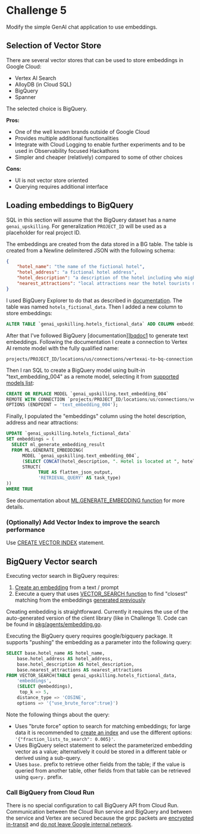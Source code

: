 # Challenge 5

Modify the simple GenAI chat application to use embeddings.

## Selection of Vector Store

There are several vector stores that can be used to store embeddings in Google Cloud:

* Vertex AI Search
* AlloyDB (in Cloud SQL)
* BigQuery
* Spanner

The selected choice is BigQuery.

**Pros:**

* One of the well known brands outside of Google Cloud
* Provides multiple additional functionalities
* Integrate with Cloud Logging to enable further experiments and to be used in Observability focused Hackathons
* Simpler and cheaper (relatively) compared to some of other choices

**Cons:**

* UI is not vector store oriented
* Querying requires additional interface

## Loading embeddings to BigQuery

SQL in this section will assume that the BigQuery dataset has a name `genai_upskilling`.
For generalization `PROJECT_ID` will be used as a placeholder for real project ID.

The embeddings are created from the data stored in a BG table. The table is created from a Newline delimitered JSON with the following schema:

```json
{
    "hotel_name": "the name of the fictional hotel",
    "hotel_address": "a fictional hotel address",
    "hotel_description": "a description of the hotel including who might want to stay here and what to expect",
    "nearest_attractions": "local attractions near the hotel tourists might want to see"
}
```

I used BigQuery Explorer to do that as described in [documentation][bqdoc4].
The table was named `hotels_fictional_data`. Then I added a new column to store embeddings:

```sql
ALTER TABLE `genai_upskilling.hotels_fictional_data` ADD COLUMN embeddings ARRAY<FLOAT64>
```

After that I've followed BigQuery [documentation]][bqdoc1] to generate text embeddings.
Following the documentation I create a connection to Vertex AI remote model with the fully qualified name:

```text
projects/PROJECT_ID/locations/us/connections/vertexai-to-bq-connection
```

Then I ran SQL to create a BigQuery model using built-in "text_embedding_004" as a remote model, selecting it from [supported models list][models]:

```sql
CREATE OR REPLACE MODEL `genai_upskilling.text_embedding_004`
REMOTE WITH CONNECTION `projects/PROJECT_ID/locations/us/connections/vertexai-to-bq-connection`
OPTIONS (ENDPOINT = 'text_embedding_004');
```

Finally, I populated the "embeddings" column using the hotel description, address and near attractions:

```sql
UPDATE `genai_upskilling.hotels_fictional_data`
SET embeddings = (
  SELECT ml_generate_embedding_result
  FROM ML.GENERATE_EMBEDDING(
      MODEL `genai_upskilling.text_embedding_004`,
      (SELECT CONCAT(hotel_description, ". Hotel is located at ", hotel_address, ". Nearest attractions include ", nearest_attractions) AS content),
      STRUCT(
            TRUE AS flatten_json_output, 
            'RETRIEVAL_QUERY' AS task_type)
))
WHERE TRUE
```

See documentation about [ML.GENERATE_EMBEDDING function][bqdoc3] for more details.

[bqdoc1]: https://cloud.google.com/bigquery/docs/generate-text-embedding
[bqdoc3]: https://cloud.google.com/bigquery/docs/reference/standard-sql/bigqueryml-syntax-generate-embedding
[bqdoc4]: https://cloud.google.com/bigquery/docs/samples/bigquery-load-table-gcs-json
[models]: https://cloud.google.com/vertex-ai/generative-ai/docs/embeddings/get-text-embeddings#supported-models

### (Optionally) Add Vector Index to improve the search performance

Use [CREATE VECTOR INDEX](https://cloud.google.com/bigquery/docs/reference/standard-sql/data-definition-language#create_vector_index_statement) statement.

## BigQuery Vector search

Executing vector search in BigQuery requires:

1. [Create an embedding][embed_text] from a text / prompt
1. Execute a query that uses [VECTOR_SEARCH function][bq_vector_search] to find "closest" matching from the embeddings [generated previously](#Loading_embeddings_to_BigQuery)

Creating embedding is straightforward. Currently it requires the use of the auto-generated version of the client library (like in Challenge 1). Code can be found in [pkg/agents/embedding.go](https://github.com/minherz/aichallenges/blob/challenge5/challenge5/pkg/agents/embedding.go).

Executing the BigQuery query requires google/bigquery package. It supports "pushing" the embedding as a parameter into the following query:

```sql
SELECT base.hotel_name AS hotel_name,
	base.hotel_address AS hotel_address,
	base.hotel_description AS hotel_description,
	base.nearest_attractions AS nearest_attractions
FROM VECTOR_SEARCH(TABLE genai_upskilling.hotels_fictional_data,
	'embeddings',
	(SELECT @embeddings),
	 top_k => 5,
	distance_type => 'COSINE',
	options => '{"use_brute_force":true}')
```

Note the following things about the query:

- Uses "brute force" option to search for matching embeddings; for large data it is recommended to [create an index][bq_vector_index] and use the different options: `'{"fraction_lists_to_search": 0.005}'`.
- Uses BigQuery select statement to select the parameterized embedding vector as a value; alternatively it could be stored in a different table or derived using a sub-query.
- Uses `base.` prefix to retrieve other fields from the table; if the value is queried from another table, other fields from that table can be retrieved using `query.` prefix.

[embed_text]: https://cloud.google.com/vertex-ai/generative-ai/docs/embeddings/get-text-embeddings#get_text_embeddings_for_a_snippet_of_text
[bq_vector_search]: https://cloud.google.com/bigquery/docs/vector-search#use_the_vector_search_function_with_brute_force
[bq_vector_index]: https://cloud.google.com/bigquery/docs/vector-search#create_a_vector_index

### Call BigQuery from Cloud Run

There is no special configuration to call BigQuery API from Cloud Run.
Communication between the Cloud Run service and BigQuery and between the service and Vertex are secured because the grpc packets are [encrypted in-transit](https://cloud.google.com/docs/security/encryption-in-transit) and [do not leave Google internal network](https://cloud.google.com/run/docs/securing/private-networking#to-other-services).

